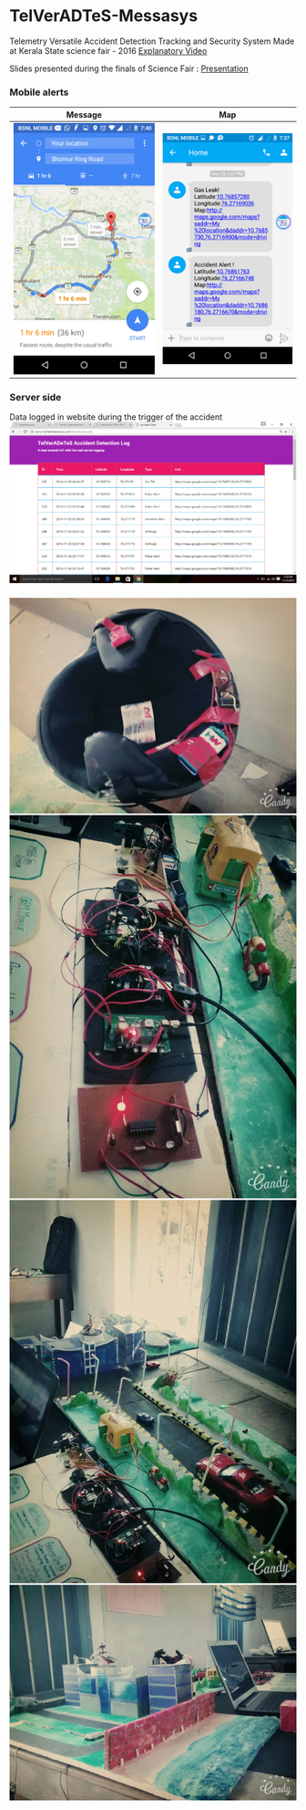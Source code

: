 # TelVerADTeS-Messasys
Telemetry Versatile Accident Detection Tracking and Security System
Made at Kerala State science fair - 2016
[Explanatory Video](https://youtu.be/OGND_H8eRt8)

Slides presented during the finals of Science Fair : [Presentation](https://1drv.ms/p/s!Aq-DyTr99HaAk2crJtKx3gDixQxV?e=LznPZ4)
### Mobile alerts
Message             |  Map
:-------------------------:|:-------------------------:
![](map.png)  |  ![](images/message.png)
### Server side
Data logged in website during the trigger of the accident
![preview website](images/track.png)
###
![preview website](images/helmet.jpg)
![preview website](images/setup_one.jpg)
![preview website](images/setup_two.jpg)
![preview website](images/setup_three.jpg)
